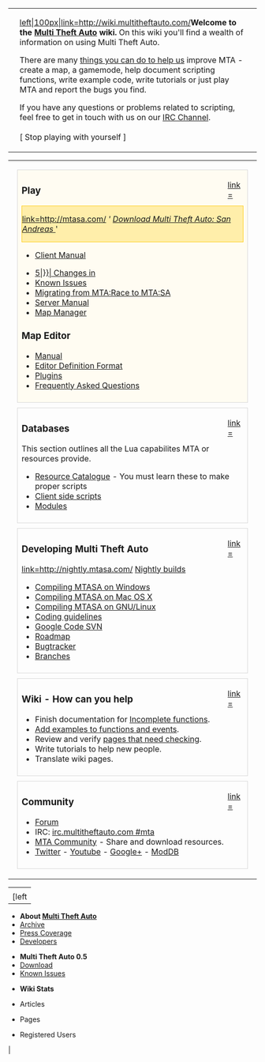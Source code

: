 <table>
<tbody>
<tr class="odd">
<td><div style="/*border: 1px solid #D8D8D8;*/ padding-left: 15px; padding-right: 15px; height: 100%;">
<p><a href="/File:Mtalogo.png.md" title="wikilink">left|100px|link=<a href="http://wiki.multitheftauto.com/" class="uri">http://wiki.multitheftauto.com/</a></a><strong>Welcome to the <a href="/Multi_Theft_Auto.md" title="wikilink">Multi Theft Auto</a> wiki.</strong> On this wiki you'll find a wealth of information on using Multi Theft Auto.</p>
<p>There are many <a href="/How_you_can_help.md" title="wikilink">things you can do to help us</a> improve MTA - create a map, a gamemode, help document scripting functions, write example code, write tutorials or just play MTA and report the bugs you find.</p>
<p>If you have any questions or problems related to scripting, feel free to get in touch with us on our <a href="/IRC_Channel.md" title="wikilink">IRC Channel</a>.<br />
<br />
[ Stop playing with yourself ]</p>
</div></td>
</tr>
</tbody>
</table>

<table>
<tbody>
<tr class="odd">
<td></td>
</tr>
<tr class="even">
<td><div style="border: 1px solid #D8D8D8; padding:4px 8px 8px 8px; margin:10px; background: #FFFCF2;">
<div style="float:right; width: 32px;">
<p><a href="/File:Input-gaming.png‎.md" title="wikilink">link=</a></p>
</div>
<h3>
<p>Play</p>
</h3>
<div style="background: #FFEEAA; border: 1px solid #FFCD19;">
<p><a href="/File:Go-down.png.md" title="wikilink">link=<a href="http://mtasa.com/" class="uri">http://mtasa.com/</a></a> <em>' <a href="http://mtasa.com/">Download Multi Theft Auto: San Andreas </a></em>'</p>
</div>
<ul>
<li><a href="/Client_Manual.md" title="wikilink">Client Manual</a></li>
</ul>
<ul>
<li><a href="/Changes_in_{{padleft:.md" title="wikilink">5|}}| Changes in </a></li>
<li><a href="/Known_Issues_-_FAQ.md" title="wikilink">Known Issues</a></li>
<li><a href="/Upgrading_from_MTA:Race.md" title="wikilink">Migrating from MTA:Race to MTA:SA </a></li>
<li><a href="/Server_Manual.md" title="wikilink">Server Manual</a></li>
<li><a href="/Map_manager.md" title="wikilink">Map Manager</a></li>
</ul>
<h3>
<p>Map Editor</p>
</h3>
<ul>
<li><a href="/Resource:Editor.md" title="wikilink">Manual</a></li>
<li><a href="/Resource:Editor/EDF.md" title="wikilink">Editor Definition Format</a></li>
<li><a href="/Resource:Editor/Plugins.md" title="wikilink">Plugins</a></li>
<li><a href="/Resource:Editor#FAQ.md" title="wikilink">Frequently Asked Questions</a></li>
</ul>
</div>
<div style="border: 1px solid #D8D8D8; padding:4px 8px 8px 8px; margin:10px;">
<div style="float:right; width: 32px;">
<p><a href="/File:Package-x-generic.png‎.md" title="wikilink">link=</a></p>
</div>
<h3>
<p>Databases</p>
</h3>
<p>This section outlines all the Lua capabilites MTA or resources provide.</p>
<ul>
<li><a href="/:Category:Resource.md" title="wikilink">Resource Catalogue</a> - You must learn these to make proper scripts</li>
<li><a href="/Client_side_scripts.md" title="wikilink">Client side scripts</a></li>
<li><a href="/Modules.md" title="wikilink">Modules</a></li>
</ul>
</div>
<div style="border: 1px solid #D8D8D8; padding:4px 8px 8px 8px; margin:10px;">
<div style="float:right; width: 32px;">
<p><a href="/File:Applications-development.png‎‎‎.md" title="wikilink">link=</a></p>
</div>
<h3>
<p>Developing Multi Theft Auto</p>
</h3>
<p><a href="/File:Go-down.png.md" title="wikilink">link=<a href="http://nightly.mtasa.com/" class="uri">http://nightly.mtasa.com/</a></a> <a href="http://nightly.mtasa.com/">Nightly builds</a></p>
<ul>
<li><a href="/Compiling_MTASA.md" title="wikilink">Compiling MTASA on Windows</a></li>
<li><a href="/Building_MTASA_Server_on_Mac_OS_X.md" title="wikilink">Compiling MTASA on Mac OS X</a></li>
<li><a href="/Building_MTASA_Server_on_GNU_Linux.md" title="wikilink">Compiling MTASA on GNU/Linux</a></li>
<li><a href="/Coding_guidelines.md" title="wikilink">Coding guidelines</a></li>
<li><a href="http://code.google.com/p/mtasa-blue">Google Code SVN</a></li>
<li><a href="/Roadmap.md" title="wikilink">Roadmap</a></li>
<li><a href="http://bugs.mtasa.com/">Bugtracker</a></li>
<li><a href="/Branches.md" title="wikilink">Branches</a></li>
</ul>
</div>
<div style="border: 1px solid #D8D8D8; padding:4px 8px 8px 8px; margin:10px;">
<div style="float:right; width: 32px;">
<p><a href="/File:Applications-office.png.md" title="wikilink">link=</a></p>
</div>
<h3>
<p>Wiki - How can you help</p>
</h3>
<ul>
<li>Finish documentation for <a href="/:Category:Incomplete.md" title="wikilink">Incomplete functions</a>.</li>
<li><a href="/:Category:Needs_Example.md" title="wikilink">Add examples to functions and events</a>.</li>
<li>Review and verify <a href="/:Category:Needs_Checking.md" title="wikilink">pages that need checking</a>.</li>
<li>Write tutorials to help new people.</li>
<li>Translate wiki pages.</li>
</ul>
</div>
<div style="border: 1px solid #D8D8D8; padding:4px 8px 8px 8px; margin:10px;">
<div style="float:right; width: 32px;">
<p><a href="/File:Internet-group-chat.png‎.md" title="wikilink">link=</a></p>
</div>
<h3>
<p>Community</p>
</h3>
<ul>
<li><a href="http://forum.multitheftauto.com/">Forum</a></li>
<li>IRC: <a href="irc://irc.multitheftauto.com/mta">irc.multitheftauto.com #mta</a></li>
<li><a href="http://community.mtasa.com/">MTA Community</a> - Share and download resources.</li>
<li><a href="http://twitter.com/#!/MTAQA/">Twitter</a> - <a href="http://www.youtube.com/user/MTAQA">Youtube</a> - <a href="http://plus.google.com/102014133442331779727/">Google+</a> - <a href="http://www.moddb.com/mods/multi-theft-auto-san-andreas">ModDB</a></li>
</ul>
</div></td>
</tr>
<tr class="odd">
<td></td>
</tr>
</tbody>
</table>

|                                                                           |
|---------------------------------------------------------------------------|
| <div style="padding-left: 15px; padding-right: 15px;" class="plainlinks"> 
 [left|85px|link=Archive](/docs/file-mtalogo_8ball.png.md "wikilink")            
                                                                            
 -   **About [Multi Theft Auto](/docs/multi_theft_auto.md "wikilink")**          
 -   [Archive](/docs/archive.md "wikilink")                                      
 -   [Press Coverage](/docs/press_coverage.md "wikilink")                        
 -   [Developers](http://code.google.com/p/mtasa-blue/people/list)          
                                                                            
 <!-- -->                                                                   
                                                                            
 -   **Multi Theft Auto 0.5**                                               
 -   [Download](/docs/archive#multi_theft_auto_0.5.md "wikilink")                
 -   [Known Issues](/docs/mta_0.5r2_known_issues.md "wikilink")                  
                                                                            
 <!-- -->                                                                   
                                                                            
 -   **Wiki Stats**                                                         
 -   Articles                                                               
                                                                            
 -   Pages                                                                  
                                                                            
 -   Registered Users                                                       
                                                                            
 </div>                                                                     |
